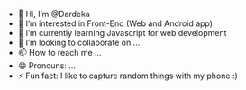 - 👋 Hi, I’m @Dardeka
- 👀 I’m interested in Front-End (Web and Android app)
- 🌱 I’m currently learning Javascript for web development
- 💞️ I’m looking to collaborate on ...
- 📫 How to reach me ...
- 😄 Pronouns: ...
- ⚡ Fun fact: I like to capture random things with my phone :)

<!---
Dardeka/Dardeka is a ✨ special ✨ repository because its `README.md` (this file) appears on your GitHub profile.
You can click the Preview link to take a look at your changes.
--->
